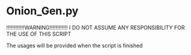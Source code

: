 # Onion_Gen.py
!!!!!!!!!!!!WARNING!!!!!!!!!!!!
I DO NOT ASSUME ANY RESPONSIBILITY FOR THE USE OF THIS SCRIPT

The usages will be provided when the script is finished


